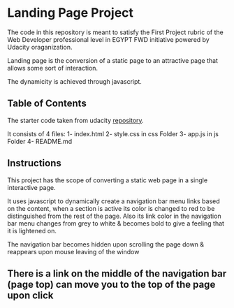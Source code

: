 # Landing Page Project

The code in this repository is meant to satisfy the First Project rubric of the Web Developer professional level in EGYPT FWD initiative powered by Udacity oraganization.

Landing page is the conversion of a static page to an attractive page that allows some sort of interaction. 

The dynamicity is achieved through javascript.

## Table of Contents

The starter code taken from udacity [repository](https://github.com/udacity/fend/tree/refresh-2019/projects/landing-page).

It consists of 4 files:
    1- index.html
    2- style.css in css Folder
    3- app.js in js Folder
    4- README.md



## Instructions

This project has the scope of converting a static web page in a single interactive page.

It uses javascript to dynamically create a navigation bar menu links based on the content, when a section is active its color is changed to red to be distinguished from the rest of the page. Also its link color in the navigation bar menu changes from grey to white & becomes bold to give a feeling that it is lightened on.

The navigation bar becomes hidden upon scrolling the page down & reappears upon mouse leaving of the window

There is a link on the middle of the navigation bar (page top) can move you to the top of the page upon click
------------------
